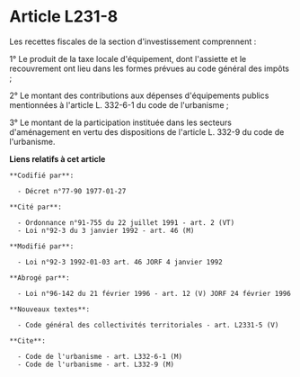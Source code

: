 # Article L231-8

Les recettes fiscales de la section d'investissement comprennent :

1° Le produit de la taxe locale d'équipement, dont l'assiette et le recouvrement ont lieu dans les formes prévues au code
général des impôts ;

2° Le montant des contributions aux dépenses d'équipements publics mentionnées à l'article L. 332-6-1 du code de
l'urbanisme ;

3° Le montant de la participation instituée dans les secteurs d'aménagement en vertu des dispositions de l'article L. 332-9
du code de l'urbanisme.

**Liens relatifs à cet article**

	**Codifié par**:

	  - Décret n°77-90 1977-01-27

	**Cité par**:

	  - Ordonnance n°91-755 du 22 juillet 1991 - art. 2 (VT)
	  - Loi n°92-3 du 3 janvier 1992 - art. 46 (M)

	**Modifié par**:

	  - Loi n°92-3 1992-01-03 art. 46 JORF 4 janvier 1992

	**Abrogé par**:

	  - Loi n°96-142 du 21 février 1996 - art. 12 (V) JORF 24 février 1996

	**Nouveaux textes**:

	  - Code général des collectivités territoriales - art. L2331-5 (V)

	**Cite**:

	  - Code de l'urbanisme - art. L332-6-1 (M)
	  - Code de l'urbanisme - art. L332-9 (M)
